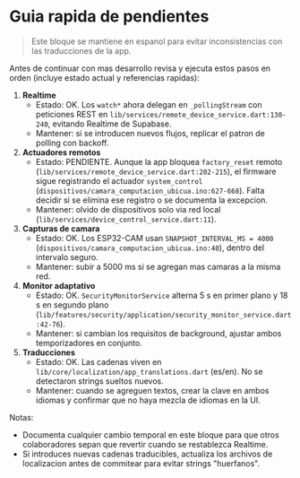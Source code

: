 # Guia rapida de pendientes

> Este bloque se mantiene en espanol para evitar inconsistencias con las traducciones de la app.

Antes de continuar con mas desarrollo revisa y ejecuta estos pasos en orden (incluye estado actual y referencias rapidas):

1. **Realtime**  
   - Estado: OK. Los `watch*` ahora delegan en `_pollingStream` con peticiones REST en `lib/services/remote_device_service.dart:130-240`, evitando Realtime de Supabase.
   - Mantener: si se introducen nuevos flujos, replicar el patron de polling con backoff.
2. **Actuadores remotos**  
   - Estado: PENDIENTE. Aunque la app bloquea `factory_reset` remoto (`lib/services/remote_device_service.dart:202-215`), el firmware sigue registrando el actuador `system_control` (`dispositivos/camara_computacion_ubicua.ino:627-668`). Falta decidir si se elimina ese registro o se documenta la excepcion.
   - Mantener: olvido de dispositivos solo via red local (`lib/services/device_control_service.dart:11`).
3. **Capturas de camara**  
   - Estado: OK. Los ESP32-CAM usan `SNAPSHOT_INTERVAL_MS = 4000` (`dispositivos/camara_computacion_ubicua.ino:40`), dentro del intervalo seguro.
   - Mantener: subir a 5000 ms si se agregan mas camaras a la misma red.
4. **Monitor adaptativo**  
   - Estado: OK. `SecurityMonitorService` alterna 5 s en primer plano y 18 s en segundo plano (`lib/features/security/application/security_monitor_service.dart:42-76`).
   - Mantener: si cambian los requisitos de background, ajustar ambos temporizadores en conjunto.
5. **Traducciones**  
   - Estado: OK. Las cadenas viven en `lib/core/localization/app_translations.dart` (es/en). No se detectaron strings sueltos nuevos.
   - Mantener: cuando se agreguen textos, crear la clave en ambos idiomas y confirmar que no haya mezcla de idiomas en la UI.

Notas:
- Documenta cualquier cambio temporal en este bloque para que otros colaboradores sepan que revertir cuando se restablezca Realtime.
- Si introduces nuevas cadenas traducibles, actualiza los archivos de localizacion antes de commitear para evitar strings "huerfanos".
